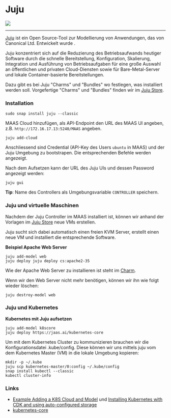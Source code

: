 Juju
====

[![](https://img.youtube.com/vi/KT1-ozwDMho/0.jpg)](https://www.youtube.com/watch?v=KT1-ozwDMho)

- - -

[Juju](https://jaas.ai/) ist ein Open Source-Tool zur Modellierung von Anwendungen, das von Canonical Ltd. Entwickelt wurde . 

Juju konzentriert sich auf die Reduzierung des Betriebsaufwands heutiger Software durch die schnelle Bereitstellung, Konfiguration, Skalierung, Integration und Ausführung von Betriebsaufgaben für eine große Auswahl an öffentlichen und privaten Cloud-Diensten sowie für Bare-Metal-Server und lokale Container-basierte Bereitstellungen.

Dazu gibt es bei Juju "Charms" und "Bundles" wo festlegen, was installiert werden soll. Vorgefertige "Charms" und "Bundles" finden wir im [Juju Store](https://jaas.ai/store).

### Installation

    sudo snap install juju --classic

MAAS Cloud hinzufügen, als API-Endpoint den URL des MAAS UI angeben, z.B. `http://172.16.17.13:5240/MAAS` angeben.
    
    juju add-cloud
    
Anschliessend sind Credential (API-Key des Users `ubuntu` in MAAS) und der Juju Umgebung zu bootstrapen. Die entsprechenden Befehle werden angezeigt.

Nach dem Aufsetzen kann der URL des Juju UIs und dessen Password angezeigt werden:

    juju gui
    
**Tip**: Name des Controllers als Umgebungsvariable `CONTROLLER` speichern.    


### Juju und virtuelle Maschinen

Nachdem der Juju Controller im MAAS installiert ist, können wir anhand der Vorlagen im [Juju Store](https://jaas.ai/store) neue VMs erstellen.

Juju sucht sich dabei automatisch einen freien KVM Server, erstellt einen neue VM und installiert die entsprechende Software.

**Beispiel Apache Web Server**

    juju add-model web
    juju deploy juju deploy cs:apache2-35
    
Wie der Apache Web Server zu installieren ist steht im [Charm](https://jaas.ai/apache2/35).

Wenn wir den Web Server nicht mehr benötigen, können wir ihn wie folgt wieder löschen:

    juju destroy-model web
  
### Juju und Kubernetes

**Kubernetes mit Juju aufsetzen**

    juju add-model k8score
    juju deploy https://jaas.ai/kubernetes-core
    
Um mit dem Kubernetes Cluster zu kommunizieren brauchen wir die Konfigurationsdatei .kube/config. Diese können wir uns mittels juju vom dem Kubernetes Master (VM) in die lokale Umgebung kopieren:
     
    mkdir -p ~/.kube
    juju scp kubernetes-master/0:config ~/.kube/config
    snap install kubectl --classic
    kubectl cluster-info

### Links

* [Example Adding a K8S Cloud and Model](https://discourse.jujucharms.com/t/tutorial-2-6-2-example-adding-a-k8s-cloud-and-model/1484) und [Installing Kubernetes with CDK and using auto-configured storage](https://jaas.ai/docs/k8s-cdk-autostorage-tutorial)
* [kubernetes-core](https://jaas.ai/kubernetes-core)
